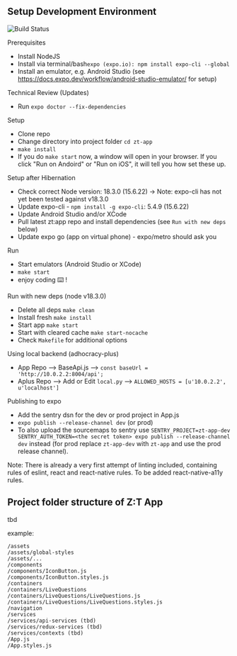 ## Setup Development Environment

![Build Status](https://github.com/liqd/zt-app/actions/workflows/react.yml/badge.svg)

Prerequisites
- Install NodeJS
- Install via terminal/bash`expo (expo.io): npm install expo-cli --global`
- Install an emulator, e.g. Android Studio (see https://docs.expo.dev/workflow/android-studio-emulator/ for setup)

Technical Review (Updates)
- Run `expo doctor --fix-dependencies`

Setup
- Clone repo
- Change directory into project folder `cd zt-app`
- `make install`
- If you do `make start` now, a window will open in your browser. If you click "Run on Andoird" or "Run on iOS", it will tell you how set these up.

Setup after Hibernation
- Check correct Node version: 18.3.0 (15.6.22) -> Note: expo-cli has not yet been tested against v18.3.0
- Update expo-cli - `npm install -g expo-cli`: 5.4.9 (15.6.22)
- Update Android Studio and/or XCode
- Pull latest zt:app repo and install dependencies (see `Run with new deps` below)
- Update expo go (app on virtual phone) - expo/metro should ask you

Run
- Start emulators (Android Studio or XCode)
- `make start`
- enjoy coding ⌨️ !

Run with new deps (node v18.3.0)
- Delete all deps `make clean`
- Install fresh `make install`
- Start app `make start`
- Start with cleared cache `make start-nocache`
- Check `Makefile` for additional options

Using local backend (adhocracy-plus)
- App Repo --> BaseApi.js --> `const baseUrl = 'http://10.0.2.2:8004/api';`
- Aplus Repo --> Add or Edit `local.py` --> `ALLOWED_HOSTS = [u'10.0.2.2', u'localhost']`

Publishing to expo
- Add the sentry dsn for the dev or prod project in App.js
- `expo publish --release-channel dev` (or prod)
- To also upload the sourcemaps to sentry use `SENTRY_PROJECT=zt-app-dev
SENTRY_AUTH_TOKEN=<the secret token> expo publish --release-channel dev`
instead (for prod replace `zt-app-dev` with `zt-app` and use the prod release channel).

Note: There is already a very first attempt of linting included, containing rules
of eslint, react and react-native rules. To be added react-native-a11y rules.

## Project folder structure of Z:T App
tbd

example:
```
/assets
/assets/global-styles
/assets/...
/components
/components/IconButton.js
/components/IconButton.styles.js
/containers
/containers/LiveQuestions
/containers/LiveQuestions/LiveQuestions.js
/containers/LiveQuestions/LiveQuestions.styles.js
/navigation
/services
/services/api-services (tbd)
/services/redux-services (tbd)
/services/contexts (tbd)
/App.js
/App.styles.js
```
